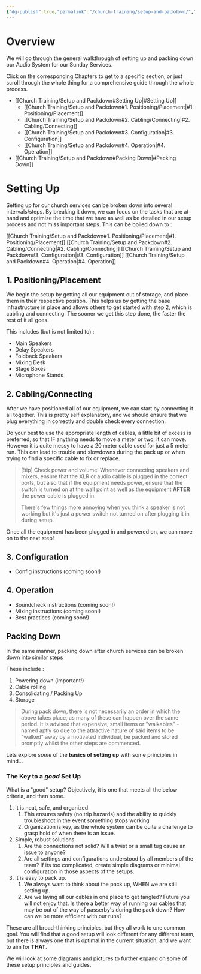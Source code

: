 ```yaml
---
{"dg-publish":true,"permalink":"/church-training/setup-and-packdown/","tags":["learning"]}
---
```


# Overview
We will go through the general walkthrough of setting up and packing down our Audio System for our Sunday Services.

Click on the corresponding Chapters to get to a specific section, or just scroll through the whole thing for a comprehensive guide through the whole process.

- [[Church Training/Setup and Packdown#Setting Up\|#Setting Up]]
	- [[Church Training/Setup and Packdown#1. Positioning/Placement\|#1. Positioning/Placement]]
	- [[Church Training/Setup and Packdown#2. Cabling/Connecting\|#2. Cabling/Connecting]]
	- [[Church Training/Setup and Packdown#3. Configuration\|#3. Configuration]]
	- [[Church Training/Setup and Packdown#4. Operation\|#4. Operation]]
- [[Church Training/Setup and Packdown#Packing Down\|#Packing Down]]


# Setting Up

Setting up for our church services can be broken down into several intervals/steps.
By breaking it down, we can focus on the tasks that are at hand and optimize the time that we have as well as be detailed in our setup process and not miss important steps.
This can be boiled down to :

 [[Church Training/Setup and Packdown#1. Positioning/Placement\|#1. Positioning/Placement]]
 [[Church Training/Setup and Packdown#2. Cabling/Connecting\|#2. Cabling/Connecting]]
 [[Church Training/Setup and Packdown#3. Configuration\|#3. Configuration]]
 [[Church Training/Setup and Packdown#4. Operation\|#4. Operation]]



## 1. Positioning/Placement
We begin the setup by getting all our equipment out of storage, and place them in their respective position. This helps us by getting the base infrastructure in place and allows others to get started with step 2, which is cabling and connecting. The sooner we get this step done, the faster the rest of it all goes.

This includes (but is not limited to) :
- Main Speakers
- Delay Speakers
- Foldback Speakers
- Mixing Desk
- Stage Boxes
- Microphone Stands

## 2. Cabling/Connecting
After we have positioned all of our equipment, we can start by connecting it all together.
This is pretty self explanatory, and we should ensure that we plug everything in correctly and double check every connection. 

Do your best to use the appropriate length of cables, a little bit of excess is preferred, so that IF anything needs to move a meter or two, it can move. However it is quite messy to have a 20 meter cable used for just a 5 meter run. This can lead to trouble and slowdowns during the pack up or when trying to find a specific cable to fix or replace.

> [!tip] Check power and volume!
> Whenever connecting speakers and mixers, ensure that the XLR or audio cable is plugged in the correct ports, but also that if the equipment needs power, ensure that the switch is turned on at the wall point as well as the equipment **AFTER** the power cable is plugged in.
> 
> There's few things more annoying when you think a speaker is not working but it's just a power switch not turned on after plugging it in during setup.

Once all the equipment has been plugged in and powered on, we can move on to the next step!

## 3. Configuration
- Config instructions (coming soon!)


## 4. Operation
- Soundcheck instructions (coming soon!)
- Mixing instructions (coming soon!)
- Best practices (coming soon!)

## Packing Down
In the same manner, packing down after church services can be broken down into similar steps

These include :
1. Powering down (important!)
2. Cable rolling
3.  Consolidating / Packing Up
4. Storage

> During pack down, there is not necessarily an order in which the above takes place, as many of these can happen over the same period.
> It is advised that expensive, small items or "walkables" - named aptly so due to the attractive nature of said items to be "walked" away by a motivated individual, be packed and stored promptly whilst the other steps are commenced.


Lets explore *some* of the **basics of setting up** with some principles in mind...


### The Key to a *good* Set Up

What is a "good" setup? Objectively, it is one that meets all the below criteria, and then some.
1. It is neat, safe, and organized
	1. This ensures safety (no trip hazards) and the ability to quickly troubleshoot in the event something stops working
	2. Organization is key, as the whole system can be quite a challenge to grasp hold of when there is an issue. 
2. Simple, robust solutions
	1. Are the connections not solid? Will a twist or a small tug cause an issue to anyone?
	2. Are all settings and configurations understood by all members of the team? If its too complicated, create simple diagrams or minimal configuration in those aspects of the setups.
3. It is easy to pack up.
	1. We always want to think about the pack up, WHEN we are still setting up.
	2. Are we laying all our cables in one place to get tangled? Future you will not enjoy that. Is there a better way of running our cables that may be out of the way of passerby's during the pack down? How can we be more efficient with our runs?

These are all broad-thinking principles, but they all work to one common goal. 
You will find that a good setup will look different for any different team, but there is always one that is optimal in the current situation, and we want to aim for **THAT**.

We will look at some diagrams and pictures to further expand on some of these setup principles and guides.